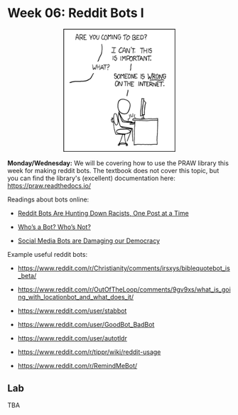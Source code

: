 # Week 06: Reddit Bots I

<center>
<img width='50%' src=duty_calls.png />
</center>

**Monday/Wednesday:**
We will be covering how to use the PRAW library this week for making reddit bots.
The textbook does not cover this topic,
but you can find the library's (excellent) documentation here:
https://praw.readthedocs.io/

Readings about bots online:

* [Reddit Bots Are Hunting Down Racists, One Post at a Time](https://www.wired.com/story/reddit-bots-are-hunting-down-racists-one-post-at-a-time/)

* [Who’s a Bot? Who’s Not?](https://www.nytimes.com/2020/06/16/science/social-media-bots-kazemi.html)

* [Social Media Bots are Damaging our Democracy](https://www.engadget.com/2019-08-15-social-media-bots-are-damaging-our-democracy.html)

Example useful reddit bots:

* https://www.reddit.com/r/Christianity/comments/irsxys/biblequotebot_is_beta/

* https://www.reddit.com/r/OutOfTheLoop/comments/9gv9xs/what_is_going_with_locationbot_and_what_does_it/

* https://www.reddit.com/user/stabbot

* https://www.reddit.com/user/GoodBot_BadBot

* https://www.reddit.com/user/autotldr

* https://www.reddit.com/r/tippr/wiki/reddit-usage

* https://www.reddit.com/r/RemindMeBot/

<!--
* https://www.reddit.com/r/botwatch/comments/9zjqfx/the_best_bot/

* https://www.reddit.com/r/botwatch/top/
-->

<!--
AI written text:

* https://www.reddit.com/r/aigeneratedmemes/top/

* https://www.reddit.com/r/talkwithgpt2bots/comments/gc26tf/make_your_own_gpt2_bot_tutorial_and_script/

* https://bonkerfield.org/2020/04/twenty-minute-gpt2-reply-bot/

* https://play.aidungeon.io

Bots talking to each other:

* https://www.reddit.com/r/SubredditSimulator/

Twitter bots

* https://botwiki.org/bots/twitterbots/
-->


## Lab

TBA

<!--
1. Create a reddit account for your bot.
   If you already have a reddit account, you must create a new one.
   Your bot name can be whatever you like, but it must contain the word `bot` somewhere in the account name.
   Acceptable examples include: `cs40-bot` and `BottyMcBotterson`.

1. Visit https://www.reddit.com/prefs/apps to register your bot with reddit and generate a client id and client secret.
   (Remember that bots in this class are what reddit refers to as **script** apps.)

1. Create a folder on your computer that you will use for your bot's code.
   Inside this folder, create a file called `praw.ini` that includes the login credentials for your user account and bot.
   Also create a file `bot_stats.py` that will have the first version of your bot's code.
   We will be creating more bot files later on.

1. Modify the `bot_stats.py` file so that it:

    1. Logs on to reddit
    
    1. Loads the submission https://www.reddit.com/r/csci040/comments/dw53wt/political_discussion_thread/

    1. Loops through every *top level* comment in the submission,
       calculating the total number of *top level* comments,
       the total number of deleted *top level* comments,
       and the total number of *top level* comments posted by each user.

    1. Repeats the above procedure for all comments instead of just top level comments.

    1. You should print out the numbers you calculate.
       For reference, the statistics I calculate are shown below:

```
========================================
top level comments
========================================
Total comments = 617
Deleted comments = 11
Comments per user = 
{'BotForCS': 9,
 'CS040_bot': 1,
 'FlakyJob': 1,
 'VROMERO23': 209,
 'anniecave': 2,
 'avaliao23': 1,
 'axel_sverker': 57,
 'cmccs40': 2,
 'cs040BOT': 2,
 'cs40-bot': 1,
 'cs40-bot2': 1,
 'danny63758': 100,
 'droman22cmc': 211,
 'emolyandmatolda': 1,
 'emor714': 4,
 'jhaughton': 2,
 'mornelas5': 1,
 'plagiarism-bot': 1}

========================================
all comments
========================================
Total comments = 4211
Deleted comments = 218
Comments per user = 
{'BotForCS': 69,
 'CS040_bot': 2403,
 'CS40_BOTTY': 36,
 'FlakyJob': 143,
 'VROMERO23': 209,
 'anniecave': 44,
 'avaliao23': 3,
 'axel_sverker': 88,
 'cmccs40': 12,
 'cmoffatt21': 201,
 'cs040BOT': 235,
 'cs40-bot': 3,
 'cs40-bot2': 13,
 'danny63758': 101,
 'droman22cmc': 211,
 'emolyandmatolda': 15,
 'emor714': 9,
 'jhaughton': 61,
 'mornelas5': 44,
 'plagiarism-bot': 17,
 'richardnotspencer': 76}
```

### Submission

Upload **both** the `bot_stats.py` file and the output of running the file to sakai.

**WARNING:**
If you include any credential information in your submission, you will receive NEGATIVE POINTS on the lab!!!
-->

